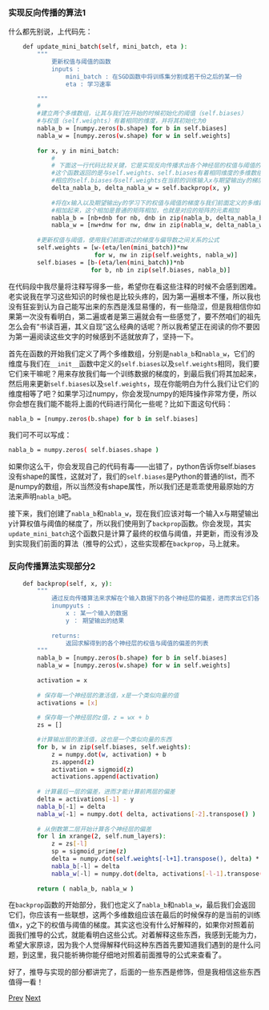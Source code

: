 ### 实现反向传播的算法1

什么都先别说，上代码先：

```bash
    def update_mini_batch(self, mini_batch, eta ):
        """
            更新权值与阈值的函数
            inputs : 
                mini_batch : 在SGD函数中将训练集分割成若干份之后的某一份
                eta : 学习速率

        """
        #
        #建立两个多维数组，让其与我们在开始的时候初始化的阈值（self.biases）
        #与权值（self.weights）有着相同的维度，并将其初始化为0
        nabla_b = [numpy.zeros(b.shape) for b in self.biases]
        nabla_w = [numpy.zeros(w.shape) for w in self.weights]
        
        for x, y in mini_batch:
        	#
            # 下面这一行代码比较关键，它是实现反向传播求出各个神经层的权值与阈值的偏差的关键函数
            #这个函数返回的是与self.weights、self.biases有着相同维度的多维数组，每一个值都是
            #相应的self.biases与self.weights在当前的训练输入x与期望输出y的梯度
            delta_nabla_b, delta_nabla_w = self.backprop(x, y)
            
            #将在x输入以及期望输出y的学习下的权值与阈值的梯度与我们前面定义的多维数组
            #相加起来，这个相加是普通的矩阵相加，也就是对应的矩阵的元素相加
            nabla_b = [nb+dnb for nb, dnb in zip(nabla_b, delta_nabla_b)]
            nabla_w = [nw+dnw for nw, dnw in zip(nabla_w, delta_nabla_w)]
            
        #更新权值与阈值，使用我们前面讲过的梯度与偏导数之间关系的公式
        self.weights = [w-(eta/len(mini_batch))*nw
                        for w, nw in zip(self.weights, nabla_w)]
        self.biases = [b-(eta/len(mini_batch))*nb
                       for b, nb in zip(self.biases, nabla_b)]
```

在代码段中我尽量将注释写得多一些，希望你在看这些注释的时候不会感到困难。老实说我在学习这些知识的时候也是比较头疼的，因为第一遍根本不懂，所以我也没有狂妄到认为自己能写出来的东西是浅显易懂的，有一些隐涩，但是我相信你如果第一次没有看明白，第二遍或者是第三遍就会有一些感觉了，要不然咱们的祖先怎么会有“书读百遍，其义自现”这么经典的话呢？所以我希望正在阅读的你不要因为第一遍阅读这些文字的时候感到不适就放弃了，坚持一下。

首先在函数的开始我们定义了两个多维数组，分别是`nabla_b`和`nabla_w`，它们的维度与我们在`__init__`函数中定义的`self.biases`以及`self.weights`相同，我们要它们来干嘛呢？用来存放我们每一个训练数据的梯度的，到最后我们将其加起来，然后用来更新`self.biases`以及`self.weights`，现在你能明白为什么我们让它们的维度相等了吧？如果学习过numpy，你会发现numpy的矩阵操作非常方便，所以你会想在我们能不能将上面的代码进行简化一些呢？比如下面这句代码：

```bash
nabla_b = [numpy.zeros(b.shape) for b in self.biases]
```

我们可不可以写成：

```bash
nabla_b = numpy.zeros( self.biases.shape )
```

如果你这么干，你会发现自己的代码有毒——出错了，python告诉你self.biases没有shape的属性，这就对了，我们的`self.biases`是Python的普通的list，而不是numpy的数组，所以当然没有shape属性，所以我们还是乖乖使用最原始的方法来声明`nabla_b`吧。

接下来，我们创建了`nabla_b`和`nabla_w`，现在我们应该对每一个输入x与期望输出y计算权值与阈值的梯度了，所以我们使用到了`backprop`函数。你会发现，其实`update_mini_batch`这个函数只是计算了最终的权值与阈值，并更新，而没有涉及到实现我们前面的算法（推导的公式），这些实现都在`backprop`，马上就来。


### 反向传播算法实现部分2

```bash
    def backprop(self, x, y):
        """
            通过反向传播算法来求解在个输入数据下的各个神经层的偏差，进而求出它们各自的权值与阈值的偏差，并返回。
            inumpyuts :
                x : 某一个输入的数据
                y ： 期望输出的结果
            
            returns:
                返回求解得到的各个神经层的权值与阈值的偏差的列表
        """
        nabla_b = [numpy.zeros(b.shape) for b in self.biases]
        nabla_w = [numpy.zeros(w.shape) for w in self.weights]
        
        activation = x
        
        # 保存每一个神经层的激活值，x是一个类似向量的值
        activations = [x] 
        
        # 保存每一个神经层的z值，z = wx + b
        zs = []

        #计算输出层的激活值，这也是一个类似向量的东西
        for b, w in zip(self.biases, self.weights):
            z = numpy.dot(w, activation) + b
            zs.append(z)
            activation = sigmoid(z)
            activations.append(activation)
            
        # 计算最后一层的偏差，进而才能计算前两层的偏差
        delta = activations[-1] - y
        nabla_b[-1] = delta
        nabla_w[-1] = numpy.dot( delta, activations[-2].transpose() )
        
        # 从倒数第二层开始计算各个神经层的偏差
        for l in xrange(2, self.num_layers):
            z = zs[-l]
            sp = sigmoid_prime(z)
            delta = numpy.dot(self.weights[-l+1].transpose(), delta) * sp
            nabla_b[-l] = delta
            nabla_w[-l] = numpy.dot(delta, activations[-l-1].transpose())
            
        return ( nabla_b, nabla_w )
```

在`backprop`函数的开始部分，我们也定义了`nabla_b`和`nabla_w`，最后我们会返回它们，你应该有一些联想，这两个多维数组应该在最后的时候保存的是当前的训练值x，y之下的权值与阈值的梯度。其实这也没有什么好解释的，如果你对照着前面我们推导的公式，就能看明白这些公式。对着解释这些东西，我感到无能为力，希望大家原谅，因为我个人觉得解释代码这种东西首先要知道我们遇到的是什么问题，到这里，我只能祈祷你能仔细地对照着前面推导的公式来查看了。

好了，推导与实现的部分都讲完了，后面的一些东西是修饰，但是我相信这些东西值得一看！

[Prev]( 1.md )  [Next]( 3.md)